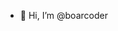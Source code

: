 - 👋 Hi, I’m @boarcoder

<!---
boarcoder/boarcoder is a ✨ special ✨ repository because its `README.md` (this file) appears on your GitHub profile.
You can click the Preview link to take a look at your changes.
--->
